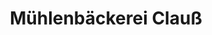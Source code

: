 ---
title: "Mühlenbäckerei Clauß"
url: /hohenstein-ernstthal/muehlenbaeckerei-clauss/
shop: Bäckerei
---